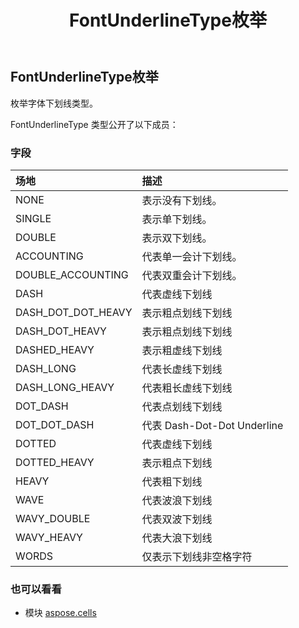 ﻿---
title: FontUnderlineType枚举
second_title: Aspose.Cells for Python via .NET API 参考资料
description:
type: docs
weight: 2090
url: /zh/python-net/aspose.cells/fontunderlinetype/
is_root: false
---
##  FontUnderlineType枚举
枚举字体下划线类型。



FontUnderlineType 类型公开了以下成员：

### 字段
|场地|描述|
| :- | :- |
| NONE |表示没有下划线。|
| SINGLE |表示单下划线。|
| DOUBLE |表示双下划线。|
| ACCOUNTING |代表单一会计下划线。|
| DOUBLE_ACCOUNTING |代表双重会计下划线。|
| DASH |代表虚线下划线|
| DASH_DOT_DOT_HEAVY |表示粗点划线下划线|
| DASH_DOT_HEAVY |表示粗点划线下划线|
| DASHED_HEAVY |表示粗虚线下划线|
| DASH_LONG |代表长虚线下划线|
| DASH_LONG_HEAVY |代表粗长虚线下划线|
| DOT_DASH |代表点划线下划线|
| DOT_DOT_DASH |代表 Dash-Dot-Dot Underline|
| DOTTED |代表虚线下划线|
| DOTTED_HEAVY |表示粗点下划线|
| HEAVY |代表粗下划线|
| WAVE |代表波浪下划线|
| WAVY_DOUBLE |代表双波下划线|
| WAVY_HEAVY |代表大浪下划线|
| WORDS |仅表示下划线非空格字符|



### 也可以看看
* 模块 [aspose.cells](..)
